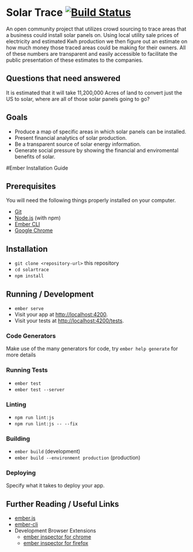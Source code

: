 # Solar Trace [![Build Status](https://travis-ci.org/swgamerx/solartrace.svg?branch=master)](https://travis-ci.org/swgamerx/solartrace)

An open community project that utilizes crowd sourcing to trace areas that a business could
install solar panels on. Using local utility sale prices of electricity and estimated Kwh
production we then figure out an estimate on how much money those traced areas could be
making for their owners. All of these numbers are transparent and easily accessible to
facilitate the public presentation of these estimates to the companies.

## Questions that need answered
It is estimated that it will take 11,200,000 Acres of land to convert just the US to solar,
where are all of those solar panels going to go?

## Goals

* Produce a map of specific areas in which solar panels can be installed.
* Present financial analytics of solar production.
* Be a transparent source of solar energy information.
* Generate social pressure by showing the financial and enviromental benefits of solar.

#Ember Installation Guide 

## Prerequisites

You will need the following things properly installed on your computer.

* [Git](https://git-scm.com/)
* [Node.js](https://nodejs.org/) (with npm)
* [Ember CLI](https://ember-cli.com/)
* [Google Chrome](https://google.com/chrome/)

## Installation

* `git clone <repository-url>` this repository
* `cd solartrace`
* `npm install`

## Running / Development

* `ember serve`
* Visit your app at [http://localhost:4200](http://localhost:4200).
* Visit your tests at [http://localhost:4200/tests](http://localhost:4200/tests).

### Code Generators

Make use of the many generators for code, try `ember help generate` for more details

### Running Tests

* `ember test`
* `ember test --server`

### Linting

* `npm run lint:js`
* `npm run lint:js -- --fix`

### Building

* `ember build` (development)
* `ember build --environment production` (production)

### Deploying

Specify what it takes to deploy your app.

## Further Reading / Useful Links

* [ember.js](https://emberjs.com/)
* [ember-cli](https://ember-cli.com/)
* Development Browser Extensions
  * [ember inspector for chrome](https://chrome.google.com/webstore/detail/ember-inspector/bmdblncegkenkacieihfhpjfppoconhi)
  * [ember inspector for firefox](https://addons.mozilla.org/en-US/firefox/addon/ember-inspector/)
